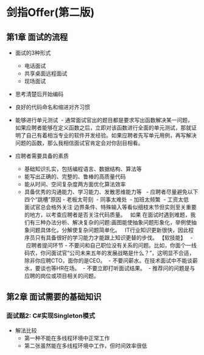 # 剑指Offer(第二版)

## 第1章 面试的流程

- 面试的3种形式
  - 电话面试
  - 共享桌面远程面试
  - 现场面试

- 思考清楚后开始编码
- 良好的代码命名和缩进对齐习惯
- 能够进行单元测试
  - 通常面试官出的题目都是要求写出函数解决某一问题，如果应聘者能够在定义函数之后，立即对该函数进行全面的单元测试，那就证明了自己有着相当专业的软件开发经验。如果应聘者先写单元用例，再写解决问题的函数，那么我相信面试官肯定会对你刮目相看。
  
- 应聘者需要具备的素质
  - 基础知识扎实，包括编程语言、数据结构、算法等
  - 能写出正确的、完整的、鲁棒的高质量代码
  - 能从时间、空间复杂度两方面优化算法效率
  - 具备优秀的沟通能力、学习能力、发散思维能力等
 
- 应聘者尽量避免以下四个“跳槽”原因
  - 老板太苛刻
  - 同事太难处
  - 加班太频繁
  - 工资太低
 
面试官总会格外关注 边界条件、特殊输入等看似细枝末节但实则至关重要的地方，以考查应聘者是否关注代码质量。
 
如果 在面试时遇到难题，我们有三种办法分析、解决复杂的问题:画图能使抽象问题形象化，举例使抽象问题具体化，分解使复杂问题简单化。
 
IT行业知识更新很快，因此程序员只有具备很好的学习能力才能跟上知识更替的步伐。 【软技能】
 
- 应聘者提问环节
  - 不要问和自己职位没有关系的问题。比如，你面个一线码农，你问面试官“公司未来五年的发展战略是什么？”，这明显不合适，除非你应聘CTO，面你的是CEO。
  - 不要问薪水。在技术面试中不能谈薪水，要谈也等HR在场。
  - 不要立即打听面试结果。
  - 推荐问的问题是与应聘的岗位或项目相关的问题。

## 第2章 面试需要的基础知识

### 面试题2: C#实现Singleton模式

- 解法比较
  - 第一种不能在多线程环境中正常工作
  - 第二张虽然能在多线程环境中工作，但时间效率很低
